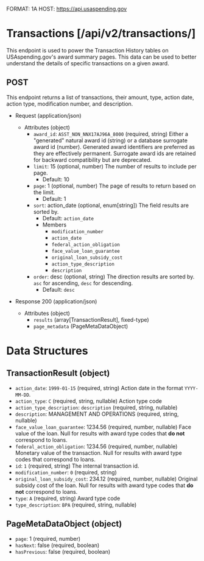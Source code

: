 FORMAT: 1A
HOST: https://api.usaspending.gov

# Transactions [/api/v2/transactions/]

This endpoint is used to power the Transaction History tables on USAspending.gov's award summary pages. This data can be used to better understand the details of specific transactions on a given award.

## POST

This endpoint returns a list of transactions, their amount, type, action date, action type, modification number, and description.

+ Request (application/json)
    + Attributes (object)
        + `award_id`: `ASST_NON_NNX17AJ96A_8000` (required, string)
            Either a "generated" natural award id (string) or a database surrogate award id (number).  Generated award identifiers are preferred as they are effectively permanent.  Surrogate award ids are retained for backward compatibility but are deprecated.
        + `limit`: 15 (optional, number)
            The number of results to include per page.
            + Default: 10
        + `page`: 1 (optional, number)
            The page of results to return based on the limit.
            + Default: 1
        + `sort`: action_date (optional, enum[string])
            The field results are sorted by.
            + Default: `action_date`
            + Members
                + `modification_number`
                + `action_date`
                + `federal_action_obligation`
                + `face_value_loan_guarantee`
                + `original_loan_subsidy_cost`
                + `action_type_description`
                + `description`
        + `order`: desc (optional, string)
            The direction results are sorted by. `asc` for ascending, `desc` for descending.
            + Default: `desc`

+ Response 200 (application/json)
    + Attributes (object)
        + `results` (array[TransactionResult], fixed-type)
        + `page_metadata` (PageMetaDataObject)

# Data Structures

## TransactionResult (object)
+ `action_date`: `1999-01-15` (required, string)
    Action date in the format `YYYY-MM-DD`.
+ `action_type`: `C` (required, string, nullable)
    Action type code
+ `action_type_description`: `description` (required, string, nullable)
+ `description`: MANAGEMENT AND OPERATIONS (required, string, nullable)
+ `face_value_loan_guarantee`: 1234.56 (required, number, nullable)
    Face value of the loan. Null for results with award type codes that **do not** correspond to loans.
+ `federal_action_obligation`: 1234.56 (required, number, nullable)
    Monetary value of the transaction. Null for results with award type codes that correspond to loans.
+ `id`: `1` (required, string)
    The internal transaction id.
+ `modification_number`: `0` (required, string)
+ `original_loan_subsidy_cost`: 234.12 (required, number, nullable)
    Original subsidy cost of the loan. Null for results with award type codes that **do not** correspond to loans.
+ `type`: `A` (required, string)
    Award type code
+ `type_description`: `BPA` (required, string, nullable)

## PageMetaDataObject (object)
+ `page`: 1 (required, number)
+ `hasNext`: false (required, boolean)
+ `hasPrevious`: false (required, boolean)
